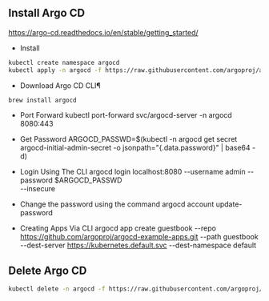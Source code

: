 
## Install Argo CD
https://argo-cd.readthedocs.io/en/stable/getting_started/
- Install
```bash
kubectl create namespace argocd
kubectl apply -n argocd -f https://raw.githubusercontent.com/argoproj/argo-cd/stable/manifests/install.yaml
```

- Download Argo CD CLI¶
```bash
brew install argocd
```
- Port Forward
kubectl port-forward svc/argocd-server -n argocd 8080:443

- Get Password
ARGOCD_PASSWD=$(kubectl -n argocd get secret argocd-initial-admin-secret -o jsonpath="{.data.password}" | base64 -d)

- Login Using The CLI
argocd login localhost:8080 --username admin --password $ARGOCD_PASSWD \
--insecure

- Change the password using the command
argocd account update-password

- Creating Apps Via CLI
argocd app create guestbook --repo https://github.com/argoproj/argocd-example-apps.git --path guestbook --dest-server https://kubernetes.default.svc --dest-namespace default

## Delete Argo CD
```bash
kubectl delete -n argocd -f https://raw.githubusercontent.com/argoproj/argo-cd/stable/manifests/install.yaml
```